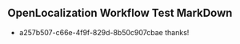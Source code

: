 ## OpenLocalization Workflow Test MarkDown
* a257b507-c66e-4f9f-829d-8b50c907cbae thanks!

<!--HONumber=Jul16_HO2-->


